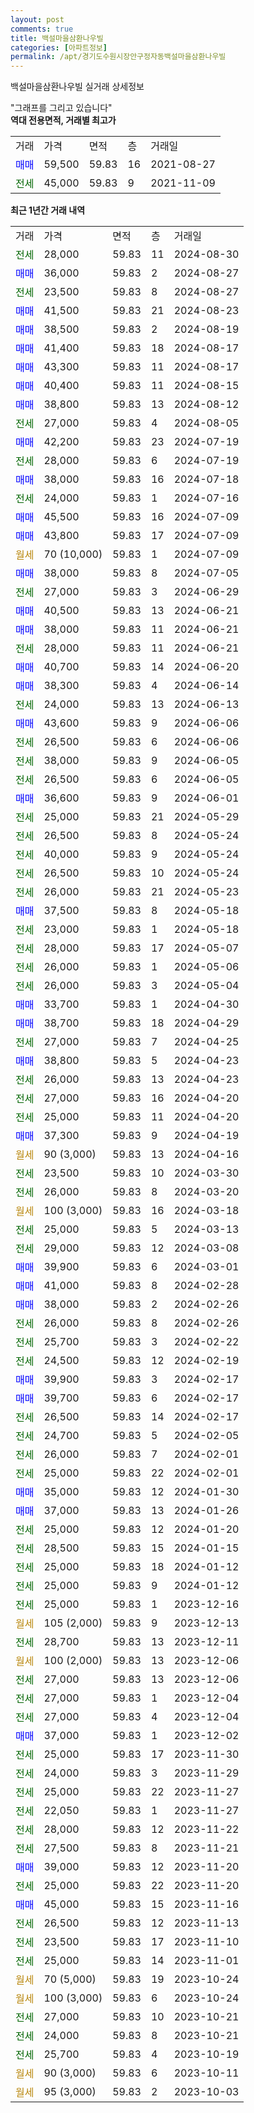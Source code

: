 ```yaml
---
layout: post
comments: true
title: 백설마을삼환나우빌
categories: [아파트정보]
permalink: /apt/경기도수원시장안구정자동백설마을삼환나우빌
---
```


백설마을삼환나우빌 실거래 상세정보

<script type="text/javascript">
  google.charts.load('current', {'packages':['line', 'corechart']});
  google.charts.setOnLoadCallback(drawChart);

  function drawChart() {
    var data = new google.visualization.DataTable();
    data.addColumn('date', '거래일');
    data.addColumn('number', "매매");
    data.addColumn('number', "전세");
    data.addColumn('number', "전매");

    data.addRows([[new Date(Date.parse("2024-08-30")), null, 28000, null], [new Date(Date.parse("2024-08-27")), 36000, null, null], [new Date(Date.parse("2024-08-27")), null, 23500, null], [new Date(Date.parse("2024-08-23")), 41500, null, null], [new Date(Date.parse("2024-08-19")), 38500, null, null], [new Date(Date.parse("2024-08-17")), 41400, null, null], [new Date(Date.parse("2024-08-17")), 43300, null, null], [new Date(Date.parse("2024-08-15")), 40400, null, null], [new Date(Date.parse("2024-08-12")), 38800, null, null], [new Date(Date.parse("2024-08-05")), null, 27000, null], [new Date(Date.parse("2024-07-19")), 42200, null, null], [new Date(Date.parse("2024-07-19")), null, 28000, null], [new Date(Date.parse("2024-07-18")), 38000, null, null], [new Date(Date.parse("2024-07-16")), null, 24000, null], [new Date(Date.parse("2024-07-09")), 45500, null, null], [new Date(Date.parse("2024-07-09")), 43800, null, null], [new Date(Date.parse("2024-07-09")), null, null, null], [new Date(Date.parse("2024-07-05")), 38000, null, null], [new Date(Date.parse("2024-06-29")), null, 27000, null], [new Date(Date.parse("2024-06-21")), 40500, null, null], [new Date(Date.parse("2024-06-21")), 38000, null, null], [new Date(Date.parse("2024-06-21")), null, 28000, null], [new Date(Date.parse("2024-06-20")), 40700, null, null], [new Date(Date.parse("2024-06-14")), 38300, null, null], [new Date(Date.parse("2024-06-13")), null, 24000, null], [new Date(Date.parse("2024-06-06")), 43600, null, null], [new Date(Date.parse("2024-06-06")), null, 26500, null], [new Date(Date.parse("2024-06-05")), null, 38000, null], [new Date(Date.parse("2024-06-05")), null, 26500, null], [new Date(Date.parse("2024-06-01")), 36600, null, null], [new Date(Date.parse("2024-05-29")), null, 25000, null], [new Date(Date.parse("2024-05-24")), null, 26500, null], [new Date(Date.parse("2024-05-24")), null, 40000, null], [new Date(Date.parse("2024-05-24")), null, 26500, null], [new Date(Date.parse("2024-05-23")), null, 26000, null], [new Date(Date.parse("2024-05-18")), 37500, null, null], [new Date(Date.parse("2024-05-18")), null, 23000, null], [new Date(Date.parse("2024-05-07")), null, 28000, null], [new Date(Date.parse("2024-05-06")), null, 26000, null], [new Date(Date.parse("2024-05-04")), null, 26000, null], [new Date(Date.parse("2024-04-30")), 33700, null, null], [new Date(Date.parse("2024-04-29")), 38700, null, null], [new Date(Date.parse("2024-04-25")), null, 27000, null], [new Date(Date.parse("2024-04-23")), 38800, null, null], [new Date(Date.parse("2024-04-23")), null, 26000, null], [new Date(Date.parse("2024-04-20")), null, 27000, null], [new Date(Date.parse("2024-04-20")), null, 25000, null], [new Date(Date.parse("2024-04-19")), 37300, null, null], [new Date(Date.parse("2024-04-16")), null, null, null], [new Date(Date.parse("2024-03-30")), null, 23500, null], [new Date(Date.parse("2024-03-20")), null, 26000, null], [new Date(Date.parse("2024-03-18")), null, null, null], [new Date(Date.parse("2024-03-13")), null, 25000, null], [new Date(Date.parse("2024-03-08")), null, 29000, null], [new Date(Date.parse("2024-03-01")), 39900, null, null], [new Date(Date.parse("2024-02-28")), 41000, null, null], [new Date(Date.parse("2024-02-26")), 38000, null, null], [new Date(Date.parse("2024-02-26")), null, 26000, null], [new Date(Date.parse("2024-02-22")), null, 25700, null], [new Date(Date.parse("2024-02-19")), null, 24500, null], [new Date(Date.parse("2024-02-17")), 39900, null, null], [new Date(Date.parse("2024-02-17")), 39700, null, null], [new Date(Date.parse("2024-02-17")), null, 26500, null], [new Date(Date.parse("2024-02-05")), null, 24700, null], [new Date(Date.parse("2024-02-01")), null, 26000, null], [new Date(Date.parse("2024-02-01")), null, 25000, null], [new Date(Date.parse("2024-01-30")), 35000, null, null], [new Date(Date.parse("2024-01-26")), 37000, null, null], [new Date(Date.parse("2024-01-20")), null, 25000, null], [new Date(Date.parse("2024-01-15")), null, 28500, null], [new Date(Date.parse("2024-01-12")), null, 25000, null], [new Date(Date.parse("2024-01-12")), null, 25000, null], [new Date(Date.parse("2023-12-16")), null, 25000, null], [new Date(Date.parse("2023-12-13")), null, null, null], [new Date(Date.parse("2023-12-11")), null, 28700, null], [new Date(Date.parse("2023-12-06")), null, null, null], [new Date(Date.parse("2023-12-06")), null, 27000, null], [new Date(Date.parse("2023-12-04")), null, 27000, null], [new Date(Date.parse("2023-12-04")), null, 27000, null], [new Date(Date.parse("2023-12-02")), 37000, null, null], [new Date(Date.parse("2023-11-30")), null, 25000, null], [new Date(Date.parse("2023-11-29")), null, 24000, null], [new Date(Date.parse("2023-11-27")), null, 25000, null], [new Date(Date.parse("2023-11-27")), null, 22050, null], [new Date(Date.parse("2023-11-22")), null, 28000, null], [new Date(Date.parse("2023-11-21")), null, 27500, null], [new Date(Date.parse("2023-11-20")), 39000, null, null], [new Date(Date.parse("2023-11-20")), null, 25000, null], [new Date(Date.parse("2023-11-16")), 45000, null, null], [new Date(Date.parse("2023-11-13")), null, 26500, null], [new Date(Date.parse("2023-11-10")), null, 23500, null], [new Date(Date.parse("2023-11-01")), null, 25000, null], [new Date(Date.parse("2023-10-24")), null, null, null], [new Date(Date.parse("2023-10-24")), null, null, null], [new Date(Date.parse("2023-10-21")), null, 27000, null], [new Date(Date.parse("2023-10-21")), null, 24000, null], [new Date(Date.parse("2023-10-19")), null, 25700, null], [new Date(Date.parse("2023-10-11")), null, null, null], [new Date(Date.parse("2023-10-03")), null, null, null]]);

    var options = {
      hAxis: {
        format: 'yyyy/MM/dd'
      },    
      lineWidth: 0,
      pointsVisible: true,    
      title: '최근 1년간 유형별 실거래가 분포',
      legend: { position: 'bottom' }
    };

    var formatter = new google.visualization.NumberFormat({pattern:'###,###'} );
    formatter.format(data, 1);
    formatter.format(data, 2);
    
    setTimeout(function() {
        var chart = new google.visualization.LineChart(document.getElementById('columnchart_material'));
        chart.draw(data, (options));
        document.getElementById('loading').style.display = 'none';
    }, 200);
  }
</script>


<div id="loading" style="z-index:20; display: block; margin-left: 0px">"그래프를 그리고 있습니다"</div>
<div id="columnchart_material" style="width: 95%; margin-left: 0px; display: block"></div>
<!-- contents start -->
<b>역대 전용면적, 거래별 최고가</b>
<table class="sortable">
    <tr>
      <td>거래</td>
      <td>가격</td>
      <td>면적</td>
      <td>층</td>
      <td>거래일</td>
    </tr>
        <tr>
          <td><a style="color: blue">매매</a></td>
          <td>59,500</td>
          <td>59.83</td>
          <td>16</td>
          <td>2021-08-27</td>
        </tr>        
        <tr>
              <td><a style="color: darkgreen">전세</a></td>
              <td>45,000</td>
              <td>59.83</td>
              <td>9</td>
              <td>2021-11-09</td>
            </tr>        
    
</table>

<b>최근 1년간 거래 내역</b>

<table class="sortable">
    <tr>
      <td>거래</td>
      <td>가격</td>
      <td>면적</td>
      <td>층</td>
      <td>거래일</td>
    </tr>
    <tr>
      <td><a style="color: darkgreen">전세</a></td>
      <td>28,000</td>
      <td>59.83</td>
      <td>11</td>
      <td>2024-08-30</td>
    </tr>          <tr>
      <td><a style="color: blue">매매</a></td>
      <td>36,000</td>
      <td>59.83</td>
      <td>2</td>
      <td>2024-08-27</td>
    </tr>          <tr>
      <td><a style="color: darkgreen">전세</a></td>
      <td>23,500</td>
      <td>59.83</td>
      <td>8</td>
      <td>2024-08-27</td>
    </tr>          <tr>
      <td><a style="color: blue">매매</a></td>
      <td>41,500</td>
      <td>59.83</td>
      <td>21</td>
      <td>2024-08-23</td>
    </tr>          <tr>
      <td><a style="color: blue">매매</a></td>
      <td>38,500</td>
      <td>59.83</td>
      <td>2</td>
      <td>2024-08-19</td>
    </tr>          <tr>
      <td><a style="color: blue">매매</a></td>
      <td>41,400</td>
      <td>59.83</td>
      <td>18</td>
      <td>2024-08-17</td>
    </tr>          <tr>
      <td><a style="color: blue">매매</a></td>
      <td>43,300</td>
      <td>59.83</td>
      <td>11</td>
      <td>2024-08-17</td>
    </tr>          <tr>
      <td><a style="color: blue">매매</a></td>
      <td>40,400</td>
      <td>59.83</td>
      <td>11</td>
      <td>2024-08-15</td>
    </tr>          <tr>
      <td><a style="color: blue">매매</a></td>
      <td>38,800</td>
      <td>59.83</td>
      <td>13</td>
      <td>2024-08-12</td>
    </tr>          <tr>
      <td><a style="color: darkgreen">전세</a></td>
      <td>27,000</td>
      <td>59.83</td>
      <td>4</td>
      <td>2024-08-05</td>
    </tr>          <tr>
      <td><a style="color: blue">매매</a></td>
      <td>42,200</td>
      <td>59.83</td>
      <td>23</td>
      <td>2024-07-19</td>
    </tr>          <tr>
      <td><a style="color: darkgreen">전세</a></td>
      <td>28,000</td>
      <td>59.83</td>
      <td>6</td>
      <td>2024-07-19</td>
    </tr>          <tr>
      <td><a style="color: blue">매매</a></td>
      <td>38,000</td>
      <td>59.83</td>
      <td>16</td>
      <td>2024-07-18</td>
    </tr>          <tr>
      <td><a style="color: darkgreen">전세</a></td>
      <td>24,000</td>
      <td>59.83</td>
      <td>1</td>
      <td>2024-07-16</td>
    </tr>          <tr>
      <td><a style="color: blue">매매</a></td>
      <td>45,500</td>
      <td>59.83</td>
      <td>16</td>
      <td>2024-07-09</td>
    </tr>          <tr>
      <td><a style="color: blue">매매</a></td>
      <td>43,800</td>
      <td>59.83</td>
      <td>17</td>
      <td>2024-07-09</td>
    </tr>          <tr>
      <td><a style="color: darkgoldenrod">월세</a></td>
      <td>70 (10,000)</td>
      <td>59.83</td>
      <td>1</td>
      <td>2024-07-09</td>
    </tr>          <tr>
      <td><a style="color: blue">매매</a></td>
      <td>38,000</td>
      <td>59.83</td>
      <td>8</td>
      <td>2024-07-05</td>
    </tr>          <tr>
      <td><a style="color: darkgreen">전세</a></td>
      <td>27,000</td>
      <td>59.83</td>
      <td>3</td>
      <td>2024-06-29</td>
    </tr>          <tr>
      <td><a style="color: blue">매매</a></td>
      <td>40,500</td>
      <td>59.83</td>
      <td>13</td>
      <td>2024-06-21</td>
    </tr>          <tr>
      <td><a style="color: blue">매매</a></td>
      <td>38,000</td>
      <td>59.83</td>
      <td>11</td>
      <td>2024-06-21</td>
    </tr>          <tr>
      <td><a style="color: darkgreen">전세</a></td>
      <td>28,000</td>
      <td>59.83</td>
      <td>11</td>
      <td>2024-06-21</td>
    </tr>          <tr>
      <td><a style="color: blue">매매</a></td>
      <td>40,700</td>
      <td>59.83</td>
      <td>14</td>
      <td>2024-06-20</td>
    </tr>          <tr>
      <td><a style="color: blue">매매</a></td>
      <td>38,300</td>
      <td>59.83</td>
      <td>4</td>
      <td>2024-06-14</td>
    </tr>          <tr>
      <td><a style="color: darkgreen">전세</a></td>
      <td>24,000</td>
      <td>59.83</td>
      <td>13</td>
      <td>2024-06-13</td>
    </tr>          <tr>
      <td><a style="color: blue">매매</a></td>
      <td>43,600</td>
      <td>59.83</td>
      <td>9</td>
      <td>2024-06-06</td>
    </tr>          <tr>
      <td><a style="color: darkgreen">전세</a></td>
      <td>26,500</td>
      <td>59.83</td>
      <td>6</td>
      <td>2024-06-06</td>
    </tr>          <tr>
      <td><a style="color: darkgreen">전세</a></td>
      <td>38,000</td>
      <td>59.83</td>
      <td>9</td>
      <td>2024-06-05</td>
    </tr>          <tr>
      <td><a style="color: darkgreen">전세</a></td>
      <td>26,500</td>
      <td>59.83</td>
      <td>6</td>
      <td>2024-06-05</td>
    </tr>          <tr>
      <td><a style="color: blue">매매</a></td>
      <td>36,600</td>
      <td>59.83</td>
      <td>9</td>
      <td>2024-06-01</td>
    </tr>          <tr>
      <td><a style="color: darkgreen">전세</a></td>
      <td>25,000</td>
      <td>59.83</td>
      <td>21</td>
      <td>2024-05-29</td>
    </tr>          <tr>
      <td><a style="color: darkgreen">전세</a></td>
      <td>26,500</td>
      <td>59.83</td>
      <td>8</td>
      <td>2024-05-24</td>
    </tr>          <tr>
      <td><a style="color: darkgreen">전세</a></td>
      <td>40,000</td>
      <td>59.83</td>
      <td>9</td>
      <td>2024-05-24</td>
    </tr>          <tr>
      <td><a style="color: darkgreen">전세</a></td>
      <td>26,500</td>
      <td>59.83</td>
      <td>10</td>
      <td>2024-05-24</td>
    </tr>          <tr>
      <td><a style="color: darkgreen">전세</a></td>
      <td>26,000</td>
      <td>59.83</td>
      <td>21</td>
      <td>2024-05-23</td>
    </tr>          <tr>
      <td><a style="color: blue">매매</a></td>
      <td>37,500</td>
      <td>59.83</td>
      <td>8</td>
      <td>2024-05-18</td>
    </tr>          <tr>
      <td><a style="color: darkgreen">전세</a></td>
      <td>23,000</td>
      <td>59.83</td>
      <td>1</td>
      <td>2024-05-18</td>
    </tr>          <tr>
      <td><a style="color: darkgreen">전세</a></td>
      <td>28,000</td>
      <td>59.83</td>
      <td>17</td>
      <td>2024-05-07</td>
    </tr>          <tr>
      <td><a style="color: darkgreen">전세</a></td>
      <td>26,000</td>
      <td>59.83</td>
      <td>1</td>
      <td>2024-05-06</td>
    </tr>          <tr>
      <td><a style="color: darkgreen">전세</a></td>
      <td>26,000</td>
      <td>59.83</td>
      <td>3</td>
      <td>2024-05-04</td>
    </tr>          <tr>
      <td><a style="color: blue">매매</a></td>
      <td>33,700</td>
      <td>59.83</td>
      <td>1</td>
      <td>2024-04-30</td>
    </tr>          <tr>
      <td><a style="color: blue">매매</a></td>
      <td>38,700</td>
      <td>59.83</td>
      <td>18</td>
      <td>2024-04-29</td>
    </tr>          <tr>
      <td><a style="color: darkgreen">전세</a></td>
      <td>27,000</td>
      <td>59.83</td>
      <td>7</td>
      <td>2024-04-25</td>
    </tr>          <tr>
      <td><a style="color: blue">매매</a></td>
      <td>38,800</td>
      <td>59.83</td>
      <td>5</td>
      <td>2024-04-23</td>
    </tr>          <tr>
      <td><a style="color: darkgreen">전세</a></td>
      <td>26,000</td>
      <td>59.83</td>
      <td>13</td>
      <td>2024-04-23</td>
    </tr>          <tr>
      <td><a style="color: darkgreen">전세</a></td>
      <td>27,000</td>
      <td>59.83</td>
      <td>16</td>
      <td>2024-04-20</td>
    </tr>          <tr>
      <td><a style="color: darkgreen">전세</a></td>
      <td>25,000</td>
      <td>59.83</td>
      <td>11</td>
      <td>2024-04-20</td>
    </tr>          <tr>
      <td><a style="color: blue">매매</a></td>
      <td>37,300</td>
      <td>59.83</td>
      <td>9</td>
      <td>2024-04-19</td>
    </tr>          <tr>
      <td><a style="color: darkgoldenrod">월세</a></td>
      <td>90 (3,000)</td>
      <td>59.83</td>
      <td>13</td>
      <td>2024-04-16</td>
    </tr>          <tr>
      <td><a style="color: darkgreen">전세</a></td>
      <td>23,500</td>
      <td>59.83</td>
      <td>10</td>
      <td>2024-03-30</td>
    </tr>          <tr>
      <td><a style="color: darkgreen">전세</a></td>
      <td>26,000</td>
      <td>59.83</td>
      <td>8</td>
      <td>2024-03-20</td>
    </tr>          <tr>
      <td><a style="color: darkgoldenrod">월세</a></td>
      <td>100 (3,000)</td>
      <td>59.83</td>
      <td>16</td>
      <td>2024-03-18</td>
    </tr>          <tr>
      <td><a style="color: darkgreen">전세</a></td>
      <td>25,000</td>
      <td>59.83</td>
      <td>5</td>
      <td>2024-03-13</td>
    </tr>          <tr>
      <td><a style="color: darkgreen">전세</a></td>
      <td>29,000</td>
      <td>59.83</td>
      <td>12</td>
      <td>2024-03-08</td>
    </tr>          <tr>
      <td><a style="color: blue">매매</a></td>
      <td>39,900</td>
      <td>59.83</td>
      <td>6</td>
      <td>2024-03-01</td>
    </tr>          <tr>
      <td><a style="color: blue">매매</a></td>
      <td>41,000</td>
      <td>59.83</td>
      <td>8</td>
      <td>2024-02-28</td>
    </tr>          <tr>
      <td><a style="color: blue">매매</a></td>
      <td>38,000</td>
      <td>59.83</td>
      <td>2</td>
      <td>2024-02-26</td>
    </tr>          <tr>
      <td><a style="color: darkgreen">전세</a></td>
      <td>26,000</td>
      <td>59.83</td>
      <td>8</td>
      <td>2024-02-26</td>
    </tr>          <tr>
      <td><a style="color: darkgreen">전세</a></td>
      <td>25,700</td>
      <td>59.83</td>
      <td>3</td>
      <td>2024-02-22</td>
    </tr>          <tr>
      <td><a style="color: darkgreen">전세</a></td>
      <td>24,500</td>
      <td>59.83</td>
      <td>12</td>
      <td>2024-02-19</td>
    </tr>          <tr>
      <td><a style="color: blue">매매</a></td>
      <td>39,900</td>
      <td>59.83</td>
      <td>3</td>
      <td>2024-02-17</td>
    </tr>          <tr>
      <td><a style="color: blue">매매</a></td>
      <td>39,700</td>
      <td>59.83</td>
      <td>6</td>
      <td>2024-02-17</td>
    </tr>          <tr>
      <td><a style="color: darkgreen">전세</a></td>
      <td>26,500</td>
      <td>59.83</td>
      <td>14</td>
      <td>2024-02-17</td>
    </tr>          <tr>
      <td><a style="color: darkgreen">전세</a></td>
      <td>24,700</td>
      <td>59.83</td>
      <td>5</td>
      <td>2024-02-05</td>
    </tr>          <tr>
      <td><a style="color: darkgreen">전세</a></td>
      <td>26,000</td>
      <td>59.83</td>
      <td>7</td>
      <td>2024-02-01</td>
    </tr>          <tr>
      <td><a style="color: darkgreen">전세</a></td>
      <td>25,000</td>
      <td>59.83</td>
      <td>22</td>
      <td>2024-02-01</td>
    </tr>          <tr>
      <td><a style="color: blue">매매</a></td>
      <td>35,000</td>
      <td>59.83</td>
      <td>12</td>
      <td>2024-01-30</td>
    </tr>          <tr>
      <td><a style="color: blue">매매</a></td>
      <td>37,000</td>
      <td>59.83</td>
      <td>13</td>
      <td>2024-01-26</td>
    </tr>          <tr>
      <td><a style="color: darkgreen">전세</a></td>
      <td>25,000</td>
      <td>59.83</td>
      <td>12</td>
      <td>2024-01-20</td>
    </tr>          <tr>
      <td><a style="color: darkgreen">전세</a></td>
      <td>28,500</td>
      <td>59.83</td>
      <td>15</td>
      <td>2024-01-15</td>
    </tr>          <tr>
      <td><a style="color: darkgreen">전세</a></td>
      <td>25,000</td>
      <td>59.83</td>
      <td>18</td>
      <td>2024-01-12</td>
    </tr>          <tr>
      <td><a style="color: darkgreen">전세</a></td>
      <td>25,000</td>
      <td>59.83</td>
      <td>9</td>
      <td>2024-01-12</td>
    </tr>          <tr>
      <td><a style="color: darkgreen">전세</a></td>
      <td>25,000</td>
      <td>59.83</td>
      <td>1</td>
      <td>2023-12-16</td>
    </tr>          <tr>
      <td><a style="color: darkgoldenrod">월세</a></td>
      <td>105 (2,000)</td>
      <td>59.83</td>
      <td>9</td>
      <td>2023-12-13</td>
    </tr>          <tr>
      <td><a style="color: darkgreen">전세</a></td>
      <td>28,700</td>
      <td>59.83</td>
      <td>13</td>
      <td>2023-12-11</td>
    </tr>          <tr>
      <td><a style="color: darkgoldenrod">월세</a></td>
      <td>100 (2,000)</td>
      <td>59.83</td>
      <td>13</td>
      <td>2023-12-06</td>
    </tr>          <tr>
      <td><a style="color: darkgreen">전세</a></td>
      <td>27,000</td>
      <td>59.83</td>
      <td>13</td>
      <td>2023-12-06</td>
    </tr>          <tr>
      <td><a style="color: darkgreen">전세</a></td>
      <td>27,000</td>
      <td>59.83</td>
      <td>1</td>
      <td>2023-12-04</td>
    </tr>          <tr>
      <td><a style="color: darkgreen">전세</a></td>
      <td>27,000</td>
      <td>59.83</td>
      <td>4</td>
      <td>2023-12-04</td>
    </tr>          <tr>
      <td><a style="color: blue">매매</a></td>
      <td>37,000</td>
      <td>59.83</td>
      <td>1</td>
      <td>2023-12-02</td>
    </tr>          <tr>
      <td><a style="color: darkgreen">전세</a></td>
      <td>25,000</td>
      <td>59.83</td>
      <td>17</td>
      <td>2023-11-30</td>
    </tr>          <tr>
      <td><a style="color: darkgreen">전세</a></td>
      <td>24,000</td>
      <td>59.83</td>
      <td>3</td>
      <td>2023-11-29</td>
    </tr>          <tr>
      <td><a style="color: darkgreen">전세</a></td>
      <td>25,000</td>
      <td>59.83</td>
      <td>22</td>
      <td>2023-11-27</td>
    </tr>          <tr>
      <td><a style="color: darkgreen">전세</a></td>
      <td>22,050</td>
      <td>59.83</td>
      <td>1</td>
      <td>2023-11-27</td>
    </tr>          <tr>
      <td><a style="color: darkgreen">전세</a></td>
      <td>28,000</td>
      <td>59.83</td>
      <td>12</td>
      <td>2023-11-22</td>
    </tr>          <tr>
      <td><a style="color: darkgreen">전세</a></td>
      <td>27,500</td>
      <td>59.83</td>
      <td>8</td>
      <td>2023-11-21</td>
    </tr>          <tr>
      <td><a style="color: blue">매매</a></td>
      <td>39,000</td>
      <td>59.83</td>
      <td>12</td>
      <td>2023-11-20</td>
    </tr>          <tr>
      <td><a style="color: darkgreen">전세</a></td>
      <td>25,000</td>
      <td>59.83</td>
      <td>22</td>
      <td>2023-11-20</td>
    </tr>          <tr>
      <td><a style="color: blue">매매</a></td>
      <td>45,000</td>
      <td>59.83</td>
      <td>15</td>
      <td>2023-11-16</td>
    </tr>          <tr>
      <td><a style="color: darkgreen">전세</a></td>
      <td>26,500</td>
      <td>59.83</td>
      <td>12</td>
      <td>2023-11-13</td>
    </tr>          <tr>
      <td><a style="color: darkgreen">전세</a></td>
      <td>23,500</td>
      <td>59.83</td>
      <td>17</td>
      <td>2023-11-10</td>
    </tr>          <tr>
      <td><a style="color: darkgreen">전세</a></td>
      <td>25,000</td>
      <td>59.83</td>
      <td>14</td>
      <td>2023-11-01</td>
    </tr>          <tr>
      <td><a style="color: darkgoldenrod">월세</a></td>
      <td>70 (5,000)</td>
      <td>59.83</td>
      <td>19</td>
      <td>2023-10-24</td>
    </tr>          <tr>
      <td><a style="color: darkgoldenrod">월세</a></td>
      <td>100 (3,000)</td>
      <td>59.83</td>
      <td>6</td>
      <td>2023-10-24</td>
    </tr>          <tr>
      <td><a style="color: darkgreen">전세</a></td>
      <td>27,000</td>
      <td>59.83</td>
      <td>10</td>
      <td>2023-10-21</td>
    </tr>          <tr>
      <td><a style="color: darkgreen">전세</a></td>
      <td>24,000</td>
      <td>59.83</td>
      <td>8</td>
      <td>2023-10-21</td>
    </tr>          <tr>
      <td><a style="color: darkgreen">전세</a></td>
      <td>25,700</td>
      <td>59.83</td>
      <td>4</td>
      <td>2023-10-19</td>
    </tr>          <tr>
      <td><a style="color: darkgoldenrod">월세</a></td>
      <td>90 (3,000)</td>
      <td>59.83</td>
      <td>6</td>
      <td>2023-10-11</td>
    </tr>          <tr>
      <td><a style="color: darkgoldenrod">월세</a></td>
      <td>95 (3,000)</td>
      <td>59.83</td>
      <td>2</td>
      <td>2023-10-03</td>
    </tr>      </table>
<!-- contents end -->    

